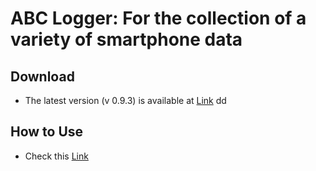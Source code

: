 # ABC Logger: For the collection of a variety of smartphone data

## Download
* The latest version (v 0.9.3) is available at [Link](./app/apks/debug/kaist.iclab.abclogger-v0.9.3-debug.apk)
dd
## How to Use
* Check this [Link](https://docs.google.com/presentation/d/1Spsh91PjZ-rfkQiY6rQLb5tOxaEkIvrDn3eZffrZgs4/edit?usp=sharing)



